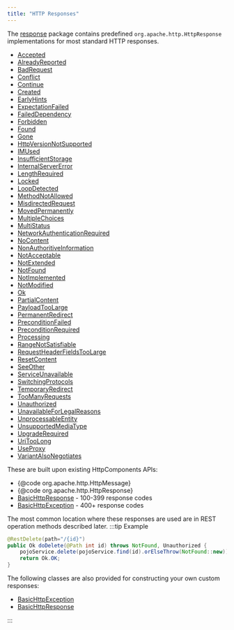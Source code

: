 ```yaml
---
title: "HTTP Responses"
---
```


The [response](../apidocs/org/apache/juneau/http/response.html) package contains predefined `org.apache.http.HttpResponse` implementations for most standard HTTP responses.
- [Accepted](../apidocs/org/apache/juneau/http/response/Accepted.html)
- [AlreadyReported](../apidocs/org/apache/juneau/http/response/AlreadyReported.html)
- [BadRequest](../apidocs/org/apache/juneau/http/response/BadRequest.html)
- [Conflict](../apidocs/org/apache/juneau/http/response/Conflict.html)
- [Continue](../apidocs/org/apache/juneau/http/response/Continue.html)
- [Created](../apidocs/org/apache/juneau/http/response/Created.html)
- [EarlyHints](../apidocs/org/apache/juneau/http/response/EarlyHints.html)
- [ExpectationFailed](../apidocs/org/apache/juneau/http/response/ExpectationFailed.html)
- [FailedDependency](../apidocs/org/apache/juneau/http/response/FailedDependency.html)
- [Forbidden](../apidocs/org/apache/juneau/http/response/Forbidden.html)
- [Found](../apidocs/org/apache/juneau/http/response/Found.html)
- [Gone](../apidocs/org/apache/juneau/http/response/Gone.html)
- [HttpVersionNotSupported](../apidocs/org/apache/juneau/http/response/HttpVersionNotSupported.html)
- [IMUsed](../apidocs/org/apache/juneau/http/response/IMUsed.html)
- [InsufficientStorage](../apidocs/org/apache/juneau/http/response/InsufficientStorage.html)
- [InternalServerError](../apidocs/org/apache/juneau/http/response/InternalServerError.html)
- [LengthRequired](../apidocs/org/apache/juneau/http/response/LengthRequired.html)
- [Locked](../apidocs/org/apache/juneau/http/response/Locked.html)
- [LoopDetected](../apidocs/org/apache/juneau/http/response/LoopDetected.html)
- [MethodNotAllowed](../apidocs/org/apache/juneau/http/response/MethodNotAllowed.html)
- [MisdirectedRequest](../apidocs/org/apache/juneau/http/response/MisdirectedRequest.html)
- [MovedPermanently](../apidocs/org/apache/juneau/http/response/MovedPermanently.html)
- [MultipleChoices](../apidocs/org/apache/juneau/http/response/MultipleChoices.html)
- [MultiStatus](../apidocs/org/apache/juneau/http/response/MultiStatus.html)
- [NetworkAuthenticationRequired](../apidocs/org/apache/juneau/http/response/NetworkAuthenticationRequired.html)
- [NoContent](../apidocs/org/apache/juneau/http/response/NoContent.html)
- [NonAuthoritiveInformation](../apidocs/org/apache/juneau/http/response/NonAuthoritiveInformation.html)
- [NotAcceptable](../apidocs/org/apache/juneau/http/response/NotAcceptable.html)
- [NotExtended](../apidocs/org/apache/juneau/http/response/NotExtended.html)
- [NotFound](../apidocs/org/apache/juneau/http/response/NotFound.html)
- [NotImplemented](../apidocs/org/apache/juneau/http/response/NotImplemented.html)
- [NotModified](../apidocs/org/apache/juneau/http/response/NotModified.html)
- [Ok](../apidocs/org/apache/juneau/http/response/Ok.html)
- [PartialContent](../apidocs/org/apache/juneau/http/response/PartialContent.html)
- [PayloadTooLarge](../apidocs/org/apache/juneau/http/response/PayloadTooLarge.html)
- [PermanentRedirect](../apidocs/org/apache/juneau/http/response/PermanentRedirect.html)
- [PreconditionFailed](../apidocs/org/apache/juneau/http/response/PreconditionFailed.html)
- [PreconditionRequired](../apidocs/org/apache/juneau/http/response/PreconditionRequired.html)
- [Processing](../apidocs/org/apache/juneau/http/response/Processing.html)
- [RangeNotSatisfiable](../apidocs/org/apache/juneau/http/response/RangeNotSatisfiable.html)
- [RequestHeaderFieldsTooLarge](../apidocs/org/apache/juneau/http/response/RequestHeaderFieldsTooLarge.html)
- [ResetContent](../apidocs/org/apache/juneau/http/response/ResetContent.html)
- [SeeOther](../apidocs/org/apache/juneau/http/response/SeeOther.html)
- [ServiceUnavailable](../apidocs/org/apache/juneau/http/response/ServiceUnavailable.html)
- [SwitchingProtocols](../apidocs/org/apache/juneau/http/response/SwitchingProtocols.html)
- [TemporaryRedirect](../apidocs/org/apache/juneau/http/response/TemporaryRedirect.html)
- [TooManyRequests](../apidocs/org/apache/juneau/http/response/TooManyRequests.html)
- [Unauthorized](../apidocs/org/apache/juneau/http/response/Unauthorized.html)
- [UnavailableForLegalReasons](../apidocs/org/apache/juneau/http/response/UnavailableForLegalReasons.html)
- [UnprocessableEntity](../apidocs/org/apache/juneau/http/response/UnprocessableEntity.html)
- [UnsupportedMediaType](../apidocs/org/apache/juneau/http/response/UnsupportedMediaType.html)
- [UpgradeRequired](../apidocs/org/apache/juneau/http/response/UpgradeRequired.html)
- [UriTooLong](../apidocs/org/apache/juneau/http/response/UriTooLong.html)
- [UseProxy](../apidocs/org/apache/juneau/http/response/UseProxy.html)
- [VariantAlsoNegotiates](../apidocs/org/apache/juneau/http/response/VariantAlsoNegotiates.html)

These are built upon existing HttpComponents APIs:
- \{@code org.apache.http.HttpMessage\}
- \{@code org.apache.http.HttpResponse\}
- [BasicHttpResponse](../apidocs/org/apache/juneau/http/response/BasicHttpResponse.html) - 100-399 response codes
- [BasicHttpException](../apidocs/org/apache/juneau/http/response/BasicHttpException.html) - 400+ response codes

The most common location where these responses are used are in REST operation methods described later.
:::tip Example


```java
@RestDelete(path="/{id}")
public Ok doDelete(@Path int id) throws NotFound, Unauthorized {
    pojoService.delete(pojoService.find(id).orElseThrow(NotFound::new));
    return Ok.OK;
}
```


The following classes are also provided for constructing your own custom responses:
- [BasicHttpException](../apidocs/org/apache/juneau/http/response/BasicHttpException.html)
- [BasicHttpResponse](../apidocs/org/apache/juneau/http/response/BasicHttpResponse.html)

:::
